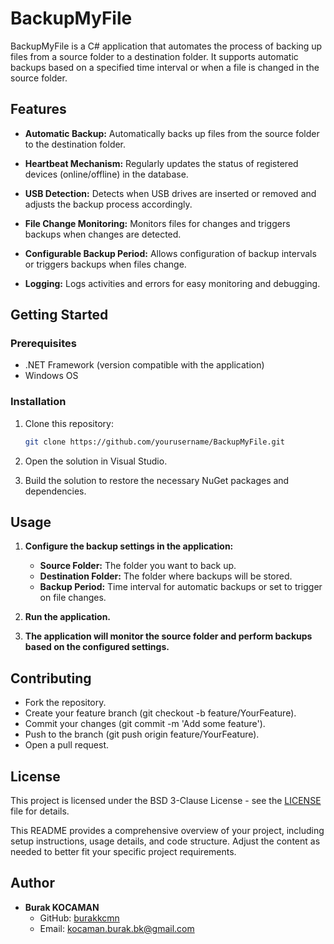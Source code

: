 # BackupMyFile

BackupMyFile is a C# application that automates the process of backing up files from a source folder to a destination folder. It supports automatic backups based on a specified time interval or when a file is changed in the source folder.

## Features
- **Automatic Backup:** Automatically backs up files from the source folder to the destination folder.

- **Heartbeat Mechanism:** Regularly updates the status of registered devices (online/offline) in the database.
- **USB Detection:** Detects when USB drives are inserted or removed and adjusts the backup process accordingly.
- **File Change Monitoring:** Monitors files for changes and triggers backups when changes are detected.
- **Configurable Backup Period:** Allows configuration of backup intervals or triggers backups when files change.
- **Logging:** Logs activities and errors for easy monitoring and debugging.


## Getting Started
### Prerequisites
- .NET Framework (version compatible with the application)
- Windows OS

### Installation
1. Clone this repository:
    ```sh
    git clone https://github.com/yourusername/BackupMyFile.git
    ```
2. Open the solution in Visual Studio.

3. Build the solution to restore the necessary NuGet packages and dependencies.

## Usage
1. **Configure the backup settings in the application:**
   - **Source Folder:** The folder you want to back up.
   - **Destination Folder:** The folder where backups will be stored.
   - **Backup Period:** Time interval for automatic backups or set to trigger on file changes.

2. **Run the application.**

3. **The application will monitor the source folder and perform backups based on the configured settings.**

## Contributing
- Fork the repository.
- Create your feature branch (git checkout -b feature/YourFeature).
- Commit your changes (git commit -m 'Add some feature').
- Push to the branch (git push origin feature/YourFeature).
- Open a pull request.

## License
This project is licensed under the BSD 3-Clause License - see the [LICENSE](LICENSE) file for details.

This README provides a comprehensive overview of your project, including setup instructions, usage details, and code structure. Adjust the content as needed to better fit your specific project requirements.

## Author
- **Burak KOCAMAN**
  - GitHub: [burakkcmn](https://github.com/burakkcmn)
  - Email: [kocaman.burak.bk@gmail.com](mailto:kocaman.burak.bk@gmail.com)
